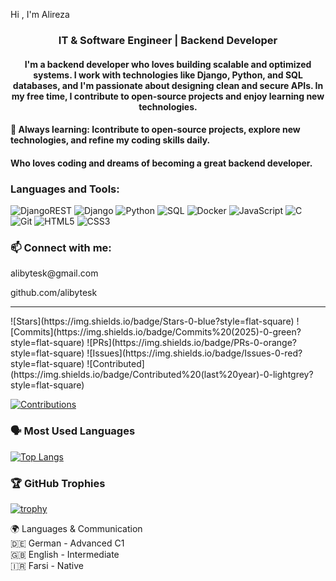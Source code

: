 Hi , I'm Alireza
<h3 align="center"> IT & Software Engineer | Backend Developer</h3>
<h4 align="center"> I'm a backend developer who loves building scalable and optimized systems. I work with technologies like Django, Python, and SQL databases, and I'm passionate about designing clean and secure APIs. In my free time, I contribute to open-source projects and enjoy learning new technologies.

<h4>🌱 Always learning: Icontribute to open-source projects, explore new technologies, and refine my coding skills daily.  </h4>
<h4> Who loves coding and dreams of becoming a great backend developer. </h4>

  
<h3 align="left">Languages and Tools:</h3>

![DjangoREST](https://img.shields.io/badge/Django%20REST%20Framework-092E20?style=for-the-badge&logo=django&logoColor=white)
![Django](https://img.shields.io/badge/Django-092E20?style=for-the-badge&logo=django&logoColor=white)
![Python](https://img.shields.io/badge/Python-3776AB?style=for-the-badge&logo=python&logoColor=white)
![SQL](https://img.shields.io/badge/SQL-4479A1?style=for-the-badge&logo=amazonaws&logoColor=white)
![Docker](https://img.shields.io/badge/Docker-2496ED?style=for-the-badge&logo=docker&logoColor=white)
![JavaScript](https://img.shields.io/badge/JavaScript-F7DF1E?style=for-the-badge&logo=javascript&logoColor=black)
![C](https://img.shields.io/badge/C-A8B9CC?style=for-the-badge&logo=c&logoColor=black)
![Git](https://img.shields.io/badge/Git-F05032?style=for-the-badge&logo=git&logoColor=white)
![HTML5](https://img.shields.io/badge/HTML5-E34F26?style=for-the-badge&logo=html5&logoColor=white)
![CSS3](https://img.shields.io/badge/CSS3-1572B6?style=for-the-badge&logo=css3&logoColor=white)

<h3 align="left">📫 Connect with me:</h3>
<p align="left"> alibytesk@gmail.com
</p>
<p align="left"> github.com/alibytesk
</p>
<hr />
![Stars](https://img.shields.io/badge/Stars-0-blue?style=flat-square)
![Commits](https://img.shields.io/badge/Commits%20(2025)-0-green?style=flat-square)
![PRs](https://img.shields.io/badge/PRs-0-orange?style=flat-square)
![Issues](https://img.shields.io/badge/Issues-0-red?style=flat-square)
![Contributed](https://img.shields.io/badge/Contributed%20(last%20year)-0-lightgrey?style=flat-square)

[![Contributions](https://github-readme-streak-stats.herokuapp.com/?user=alibytesk&theme=dark)](https://git.io/streak-stats)

### 🗣️ Most Used Languages
[![Top Langs](https://github-readme-stats.vercel.app/api/top-langs/?username=alibytesk&layout=compact&theme=vision-friendly-dark)](https://github.com/anuraghazra/github-readme-stats)

### 🏆 GitHub Trophies
[![trophy](https://github-profile-trophy.vercel.app/?username=alibytesk&theme=onedark)](https://github.com/ryo-ma/github-profile-trophy)



🌍 Languages & Communication <br />
  🇩🇪 German - Advanced C1 <br />
  🇬🇧 English - Intermediate <br />
  🇮🇷 Farsi - Native       <br />
